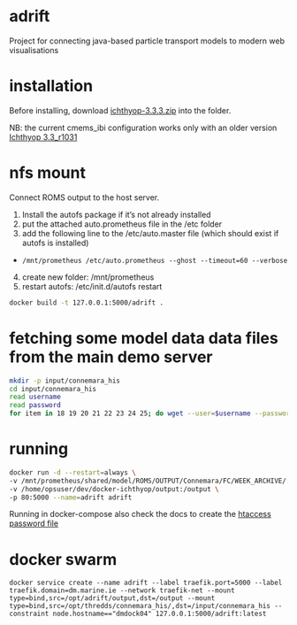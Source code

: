 # adrift
Project for connecting java-based particle transport models to modern web visualisations

# installation
Before installing, download [ichthyop-3.3.3.zip](http://www.ichthyop.org/system/files/downloads/ichthyop_3.3.3_1.zip) into the folder.

NB: the current cmems_ibi configuration works only with an older version [Ichthyop 3.3_r1031](http://www.ichthyop.org/system/files/downloads/ichthyop-3.3.zip)

# nfs mount
Connect ROMS output to the host server.

1. Install the autofs package if it’s not already installed
2. put the attached auto.prometheus file in the /etc folder
3. add the following line to the /etc/auto.master file (which should exist if autofs is installed)
  * ```/mnt/prometheus /etc/auto.prometheus --ghost --timeout=60 --verbose```
4. create new folder: /mnt/prometheus
5. restart autofs: /etc/init.d/autofs restart

```bash
docker build -t 127.0.0.1:5000/adrift .
```

# fetching some model data data files from the main demo server
```bash
mkdir -p input/connemara_his
cd input/connemara_his
read username
read password
for item in 18 19 20 21 22 23 24 25; do wget --user=$username --password=$password "https://adrift.demo.marine.ie/nc/CONN_20180406${item}.nc"; done
```

# running

```bash
docker run -d --restart=always \
-v /mnt/prometheus/shared/model/ROMS/OUTPUT/Connemara/FC/WEEK_ARCHIVE/:/input/connemara_his \
-v /home/opsuser/dev/docker-ichthyop/output:/output \
-p 80:5000 --name=adrift adrift
```

Running in docker-compose also check the docs to create the [htaccess password file](https://github.com/jwilder/nginx-proxy#basic-authentication-support)


# docker swarm
```docker service create --name adrift --label traefik.port=5000 --label traefik.domain=dm.marine.ie --network traefik-net --mount type=bind,src=/opt/adrift/output,dst=/output --mount type=bind,src=/opt/thredds/connemara_his/,dst=/input/connemara_his --constraint node.hostname=="dmdock04" 127.0.0.1:5000/adrift:latest ```
